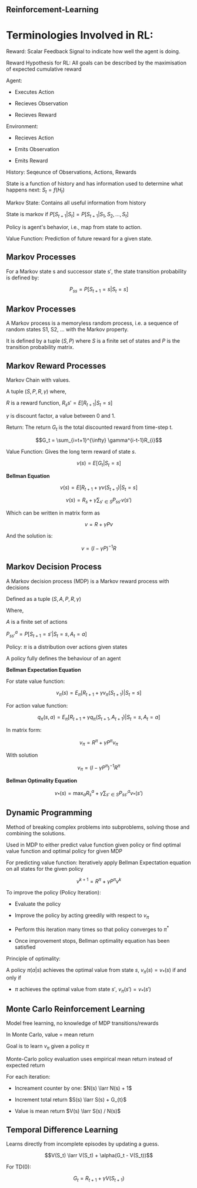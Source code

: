 ## Reinforcement-Learning

# Terminologies Involved in RL:

Reward: Scalar Feedback Signal to indicate how well the agent is doing.

Reward Hypothesis for RL: All goals can be described by the maximisation of expected
cumulative reward

Agent:

- Executes Action

- Recieves Observation

- Recieves Reward

Environment:

- Recieves Action

- Emits Observation

- Emits Reward

History: Seqeunce of Observations, Actions, Rewards

State is a function of history and has information used to determine what happens next: $S_t = f(H_t)$

Markov State: Contains all useful information from history

State is markov if $P[S_{t+1} | S_{t}] = P[S_{t+1} | S_1, S_2 , \ldots , S_t]$

Policy is agent's behavior, i.e., map from state to action.

Value Function: Prediction of future reward for a given state.

## Markov Processes

For a Markov state s and successor state s′, the state transition
probability is defined by:

$$P_{ss} = P[S_{t+1} = s | S_t = s]$$

## Markov Processes

A Markov process is a memoryless random process, i.e. a sequence
of random states S1, S2, ... with the Markov property.

It is defined by a tuple $(S, P)$ where $S$ is a finite set of states and $P$ is the transition probability matrix.

## Markov Reward Processes

Markov Chain with values.

A tuple $(S, P, R, \gamma )$ where,

$R$ is a reward function, $R_ss' = E[R_{t+1} | S_t = s]$

$\gamma$ is discount factor, a value between 0 and 1.

Return: The return $G_t$ is the total discounted reward from time-step t.

$$G_t = \sum_{i=t+1}^{\infty} \gamma^{i-t-1}R_{i}$$

Value Function: Gives the long term reward of state $s$.

$$v(s) = E[G_t | S_t = s]$$

**Bellman Equation**

$$v(s) = E[R_{t+1} + \gamma v(S_{t+1}) | S_t = s]$$

$$v(s) = R_s + \gamma \sum_{s' \in S} P_{ss'}v(s')$$

Which can be written in matrix form as

$$v = R + \gamma P v$$

And the solution is:

$$v = (I - \gamma P)^{-1}R$$


## Markov Decision Process

A Markov decision process (MDP) is a Markov reward process with decisions

Defined as a tuple $(S,A,P,R, \gamma)$

Where,

$A$ is a finite set of actions

$P_{ss'}^a = P[S_{t+1} = s' | S_t = s, A_t=a]$

Policy: $\pi$ is a distribution over actions given states

A policy fully defines the behaviour of an agent

**Bellman Expectation Equation**

For state value function:

$$v_{\pi}(s) = E_{\pi}[R_{t+1} + \gamma v_{\pi}(S_{t+1}) | S_t = s]$$

For action value function:

$$q_{\pi}(s,a) = E_{\pi}[R_{t+1} + \gamma q_{\pi}(S_{t+1}, A_{t+1}) | S_t = s, A_t = a]$$

In matrix form:

$$v_{\pi} = R^{\pi} + \gamma P^{\pi}v_{\pi}$$

With solution

$$v_{\pi} = (I - \gamma P^{\pi})^{-1}R^{\pi}$$

**Bellman Optimality Equation** 

$$v_{*}(s) = \text{max}_a R_{s}^{a} + \gamma \sum _{s' \in S} P_{ss'}^{a}v_{*}(s')$$

## Dynamic Programming

Method of breaking complex problems into subproblems, solving those and combining the solutions.

Used in MDP to either predict value function given policy or find optimal value function and optimal policy for given MDP

For predicting value function: Iteratively apply Bellman Expectation equation on all states for the given policy

$$v^{k+1} = R^{\pi} + \gamma P^{\pi} v^{k}$$

To improve the policy (Policy Iteration): 

- Evaluate the policy

- Improve the policy by acting greedily with respect to $v_{\pi}$

- Perform this iteration many times so that policy converges to $\pi^{*}$

- Once improvement stops, Bellman optimality equation has been satisfied

Principle of optimality: 

A policy $\pi(a|s)$ achieves the optimal value from state $s$, $v_{\pi}(s) = v_{*}(s)$ if and only if

- $\pi$ achieves the optimal value from state $s'$, $v_{\pi}(s')=v_{*}(s')$

## Monte Carlo Reinforcement Learning

Model free learning, no knowledge of MDP transitions/rewards

In Monte Carlo, value = mean return

Goal is to learn $v_{\pi}$ given a policy $\pi$

Monte-Carlo policy evaluation uses empirical mean return instead of expected return

For each iteration:

- Increament counter by one: $N(s) \larr N(s) + 1$

- Increment total return $S(s) \larr S(s) + G_{t}$

- Value is mean return $V(s) \larr S(s) / N(s)$

## Temporal Difference Learning

Learns directly from incomplete episodes by updating a guess.

$$V(S_t) \larr V(S_t) + \alpha(G_t - V(S_t))$$

For TD(0):

$$G_{t} = R_{t+1} + \gamma V(S_{t+1})$$
